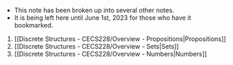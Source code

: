 - This note has been broken up into several other notes.
- It is being left here until June 1st, 2023 for those who have it bookmarked.

1. [[Discrete Structures - CECS228/Overview - Propositions|Propositions]]
2. [[Discrete Structures - CECS228/Overview - Sets|Sets]]
3. [[Discrete Structures - CECS228/Overview - Numbers|Numbers]]
